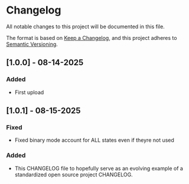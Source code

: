 # Changelog

All notable changes to this project will be documented in this file.

The format is based on [Keep a Changelog](https://keepachangelog.com/en/1.0.0/),
and this project adheres to [Semantic Versioning](https://semver.org/spec/v2.0.0.html).

## [1.0.0] - 08-14-2025
### Added
- First upload

## [1.0.1] - 08-15-2025
### Fixed
- Fixed binary mode account for ALL states even if theyre not used

### Added

- This CHANGELOG file to hopefully serve as an evolving example of a standardized open source project CHANGELOG.